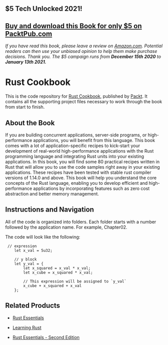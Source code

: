 ## $5 Tech Unlocked 2021!
[Buy and download this Book for only $5 on PacktPub.com](https://www.packtpub.com/product/rust-cookbook/9781785880254)
-----
*If you have read this book, please leave a review on [Amazon.com](https://www.amazon.com/gp/product/178588025X).     Potential readers can then use your unbiased opinion to help them make purchase decisions. Thank you. The $5 campaign         runs from __December 15th 2020__ to __January 13th 2021.__*

# Rust Cookbook
This is the code repository for [Rust Cookbook](https://www.packtpub.com/application-development/rust-cookbook?utm_source=github&utm_medium=repository&utm_campaign=9781785880254), published by [Packt](https://www.packtpub.com/?utm_source=github). It contains all the supporting project files necessary to work through the book from start to finish.
## About the Book
If you are building concurrent applications, server-side programs, or high-performance applications, you will benefit from this language. This book comes with a lot of application-specific recipes to kick-start your development of real-world high-performance applications with the Rust programming language and integrating Rust units into your existing applications. In this book, you will find some 80 practical recipes written in Rust that will allow you to use the code samples right away in your existing applications. These recipes have been tested with stable rust compiler versions of 1.14.0 and above.
This book will help you understand the core concepts of the Rust language, enabling you to develop efficient and high-performance applications by incorporating features such as zero cost abstraction and better memory management.


## Instructions and Navigation
All of the code is organized into folders. Each folder starts with a number followed by the application name. For example, Chapter02.



The code will look like the following:
```
 // expression
    let x_val = 5u32;

    // y block 
    let y_val = {
        let x_squared = x_val * x_val;
        let x_cube = x_squared * x_val;

        // This expression will be assigned to `y_val`
        x_cube + x_squared + x_val
    };

```



## Related Products
* [Rust Essentials](https://www.packtpub.com/application-development/rust-essentials?utm_source=github&utm_medium=repository&utm_campaign=9781785285769)

* [Learning Rust](https://www.packtpub.com/application-development/learning-rust?utm_source=github&utm_medium=repository&utm_campaign=9781785884306)

* [Rust Essentials - Second Edition](https://www.packtpub.com/application-development/rust-essentials-second-edition?utm_source=github&utm_medium=repository&utm_campaign=9781788390019)

